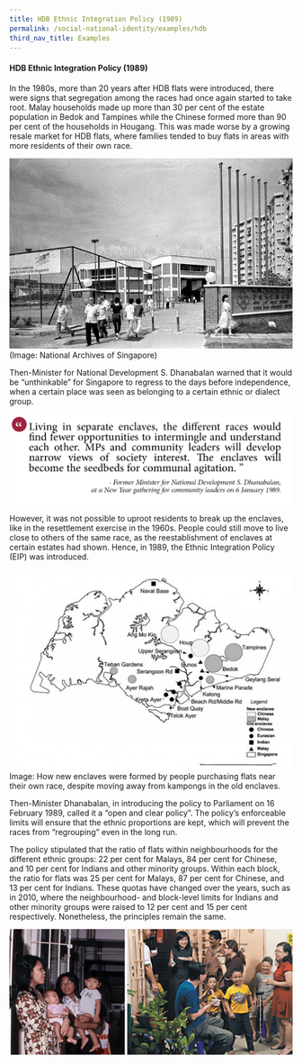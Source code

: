 ```yaml
---
title: HDB Ethnic Integration Policy (1989)
permalink: /social-national-identity/examples/hdb
third_nav_title: Examples
---
```

#### HDB Ethnic Integration Policy (1989)

In the 1980s, more than 20 years after HDB flats were introduced, there were signs that segregation among the races had once again started to take root. Malay households made up more than 30 per cent of the estate population in Bedok and Tampines while the Chinese formed more than 90 per cent of the households in Hougang. This was made worse by a growing resale market for HDB flats, where families tended to buy flats in areas with more residents of their own race.

![Alt text for image on Isomer site](/images/multic18.jpg)
(Image: National Archives of Singapore)

Then-Minister for National Development S. Dhanabalan warned that it would be “unthinkable” for Singapore to regress to the days before independence, when a certain place was seen as belonging to a certain ethnic or dialect group.

![Alt text for image on Isomer site](/images/society/examples/social-quotes-16-2.png)

However, it was not possible to uproot residents to break up the enclaves, like in the resettlement exercise in the 1960s. People could still move to live close to others of the same race, as the reestablishment of enclaves at certain estates had shown. Hence, in 1989, the Ethnic Integration Policy (EIP) was introduced.

![Alt text for image on Isomer site](/images/society/examples/enthnic-enclaves-600x424-2-2.png)Image: How new enclaves were formed by people purchasing flats near their own race, despite moving away from kampongs in the old enclaves.

Then-Minister Dhanabalan, in introducing the policy to Parliament on 16 February 1989, called it a “open and clear policy”. The policy’s enforceable limits will ensure that the ethnic proportions are kept, which will prevent the races from “regrouping” even in the long run.

The policy stipulated that the ratio of flats within neighbourhoods for the different ethnic groups: 22 per cent for Malays, 84 per cent for Chinese, and 10 per cent for Indians and other minority groups. Within each block, the ratio for flats was 25 per cent for Malays, 87 per cent for Chinese, and 13 per cent for Indians. These quotas have changed over the years, such as in 2010, where the neighbourhood- and block-level limits for Indians and other minority groups were raised to 12 per cent and 15 per cent respectively. Nonetheless, the principles remain the same. 

![Alt text for image on Isomer site](/images/society/examples/racialharmony-09-2.png)